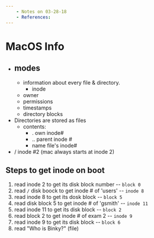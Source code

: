 ```yaml
---
    - Notes on 03-28-18
    - References:
---
```


# MacOS Info

* ## modes
  * information about every file & directory.
    * inode
  * owner
  * permissions
  * timestamps
  * directory blocks
* Directories are stored as files
  * contents:
    * . own inode#
    * .. parent inode #
    * name file's inode#
* / inode #2 (mac always starts at inode 2)

## Steps to get inode on boot

1.  read inode 2 to get its disk block number -- `block 0`
2.  read `/` disk boock to get inode # of 'users' -- `inode 8`
3.  read inode 8 to get its dosk block -- `block 5`
4.  read disk block 5 to get inode # of 'gsmith' -- `inode 11`
5.  read inode 11 to get its disk block -- `block 2`
6.  read block 2 to get inode # of exam 2 -- `inode 9`
7.  read inode 9 to get its disk block -- `block 6`
8.  read "Who is Binky?" (file)
